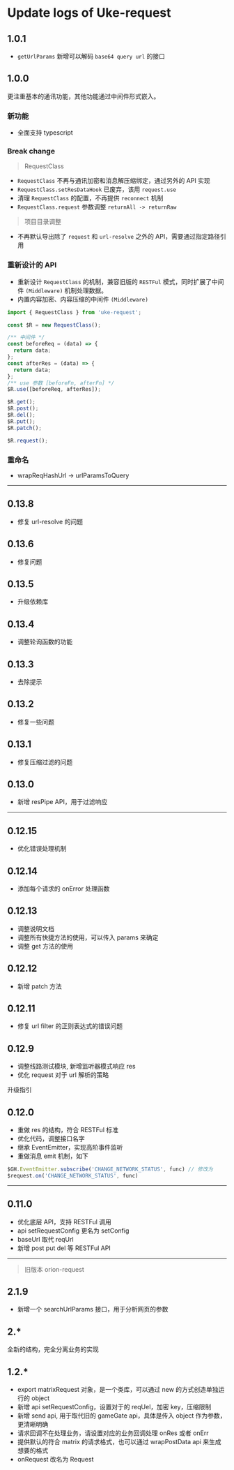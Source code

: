 # Update logs of Uke-request

## 1.0.1

- `getUrlParams` 新增可以解码 `base64 query url` 的接口

## 1.0.0

更注重基本的通讯功能，其他功能通过中间件形式嵌入。

### 新功能

- 全面支持 typescript

### Break change

> RequestClass

- `RequestClass` 不再与通讯加密和消息解压缩绑定，通过另外的 API 实现
- `RequestClass.setResDataHook` 已废弃，该用 `request.use`
- 清理 `RequestClass` 的配置，不再提供 `reconnect` 机制
- `RequestClass.request` 参数调整 `returnAll -> returnRaw`

> 项目目录调整

- 不再默认导出除了 `request` 和 `url-resolve` 之外的 API，需要通过指定路径引用

### 重新设计的 API

- 重新设计 `RequestClass` 的机制，兼容旧版的 `RESTFul` 模式，同时扩展了中间件 `(Middleware)` 机制处理数据。
- 内置内容加密、内容压缩的中间件 `(Middleware)`

```js
import { RequestClass } from 'uke-request';

const $R = new RequestClass();

/** 中间件 */
const beforeReq = (data) => {
  return data;
};
const afterRes = (data) => {
  return data;
};
/** use 参数 [beforeFn, afterFn] */
$R.use([beforeReq, afterRes]);

$R.get();
$R.post();
$R.del();
$R.put();
$R.patch();

$R.request();
```

### 重命名

- wrapReqHashUrl -> urlParamsToQuery

-------------

## 0.13.8

- 修复 url-resolve 的问题

## 0.13.6

- 修复问题

## 0.13.5

- 升级依赖库

## 0.13.4

- 调整轮询函数的功能

## 0.13.3

- 去除提示

## 0.13.2

- 修复一些问题

## 0.13.1

- 修复压缩过滤的问题

## 0.13.0

- 新增 resPipe API，用于过滤响应

-------------

## 0.12.15

- 优化错误处理机制

## 0.12.14

- 添加每个请求的 onError 处理函数

## 0.12.13

- 调整说明文档
- 调整所有快捷方法的使用，可以传入 params 来确定
- 调整 get 方法的使用

## 0.12.12

- 新增 patch 方法

## 0.12.11

- 修复 url filter 的正则表达式的错误问题

## 0.12.9

- 调整线路测试模块, 新增监听器模式响应 res
- 优化 request 对于 url 解析的策略

升级指引

## 0.12.0

- 重做 res 的结构，符合 RESTFul 标准
- 优化代码，调整接口名字
- 继承 EventEmitter，实现高阶事件监听
- 重做消息 emit 机制，如下

```js
$GH.EventEmitter.subscribe('CHANGE_NETWORK_STATUS', func) // 修改为
$request.on('CHANGE_NETWORK_STATUS', func)
```

-------------

## 0.11.0

- 优化底层 API，支持 RESTFul 调用
- api setRequestConfig 更名为 setConfig
- baseUrl 取代 reqUrl
- 新增 post put del 等 RESTFul API

-------------

> 旧版本 orion-request

## 2.1.9

- 新增一个 searchUrlParams 接口，用于分析网页的参数

## 2.*

全新的结构，完全分离业务的实现

## 1.2.*

- export matrixRequest 对象，是一个类库，可以通过 new 的方式创造单独运行的 object
- 新增 api setRequestConfig，设置对于的 reqUel，加密 key，压缩限制
- 新增 send api, 用于取代旧的 gameGate api，具体是传入 object 作为参数，更清晰明确
- 请求回调不在处理业务，请设置对应的业务回调处理 onRes 或者 onErr
- 提供默认的符合 matrix 的请求格式，也可以通过 wrapPostData api 来生成想要的格式
- onRequest 改名为 Request
